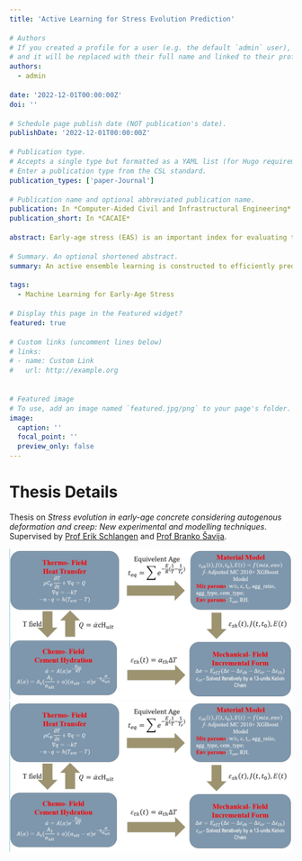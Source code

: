 ```yaml
---
title: 'Active Learning for Stress Evolution Prediction'

# Authors
# If you created a profile for a user (e.g. the default `admin` user), write the username (folder name) here
# and it will be replaced with their full name and linked to their profile.
authors:
  - admin

date: '2022-12-01T00:00:00Z'
doi: ''

# Schedule page publish date (NOT publication's date).
publishDate: '2022-12-01T00:00:00Z'

# Publication type.
# Accepts a single type but formatted as a YAML list (for Hugo requirements).
# Enter a publication type from the CSL standard.
publication_types: ['paper-Journal']

# Publication name and optional abbreviated publication name.
publication: In *Computer-Aided Civil and Infrastructural Engineering*
publication_short: In *CACAIE*

abstract: Early‐age stress (EAS) is an important index for evaluating the early‐age cracking risk of concrete. This paper encompasses a thermo‐chemo‐mechanical (TCM) model and active ensemble learning (AEL) for predicting the EAS evolution. The TCM model provides the data for the AEL model. First, based on Fourier's law, Arrhenius’ equation, and rate‐type creep law, a TCM model is built to simulate the heat transfer, cement hydration, and viscoelasticity, which together determine the EAS evolution. Then, a material model composed of an eXtreme Gradient Boosting model and adjusted Model Code 2010 is built to allow for parametric study and database construction. Finally, an AEL framework is built, which incorporates principal component analysis (PCA), Gaussian process, and light gradient boosting machine (LGBM). This study resulted in the following findings. (1) The dimensionality of the 672‐by‐1 EAS vector can be effectively reduced by PCA, and the first principal component (PC) is a global index representing the magnitude of the EAS; (2) the mechanical field of the TCM model is validated by testing data. Correlation analysis on the first PC quantifies the influence of various input parameters of the TCM model, which is in accordance with common understandings of the EAS evolution process. (3) The AEL and one‐shot ensemble learning (OSEL) both achieve high prediction performance in the testing set, whose <italic>R</italic> <sup>2</sup> reaches 0.961 and 0.948, respectively. Thanks to the uncertainty‐based query procedure, comparing with OSEL, AEL shows advantages in prediction performance over the whole training history. (4) AEL can significantly reduce the number of samples required for training, which can be a major improvement in efficiency considering the computational cost of the TCM model.

# Summary. An optional shortened abstract.
summary: An active ensemble learning is constructed to efficiently predict the early-age stress evolution based on a themo-chemo-mechanical model, light gradient boosting model, and gaussian process.

tags:
  - Machine Learning for Early-Age Stress

# Display this page in the Featured widget?
featured: true

# Custom links (uncomment lines below)
# links:
# - name: Custom Link
#   url: http://example.org


# Featured image
# To use, add an image named `featured.jpg/png` to your page's folder.
image:
  caption: ''
  focal_point: ''
  preview_only: false
---
```


# Thesis Details

Thesis on _Stress evolution in early-age concrete considering autogenous deformation and creep: New experimental and modelling techniques_. Supervised by [Prof Erik Schlangen](https://www.erikschlangen.net/) and [Prof Branko Šavija](https://www.tudelft.nl/en/staff/b.savija/).


![Image 1](featured1.jpg)
![Image 2](featured1.jpg)
